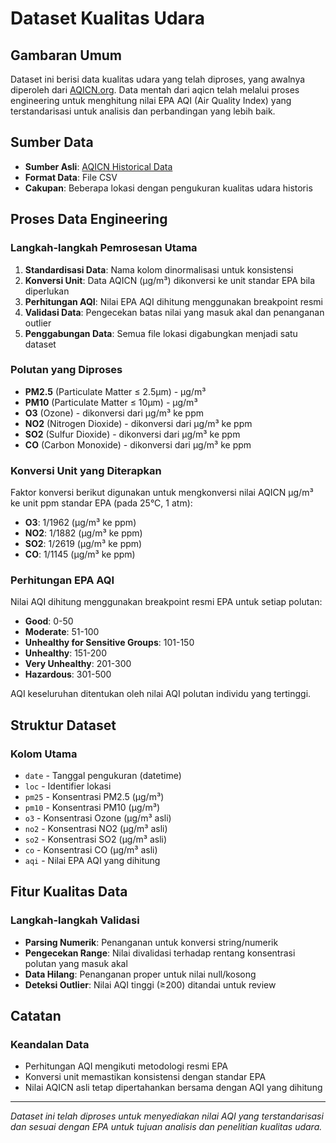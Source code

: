 # Dataset Kualitas Udara
## Gambaran Umum
Dataset ini berisi data kualitas udara yang telah diproses, yang awalnya diperoleh dari [AQICN.org](https://aqicn.org/historical/). Data mentah dari aqicn telah melalui proses engineering untuk menghitung nilai EPA AQI (Air Quality Index) yang terstandarisasi untuk analisis dan perbandingan yang lebih baik.

## Sumber Data
- **Sumber Asli**: [AQICN Historical Data](https://aqicn.org/historical/)
- **Format Data**: File CSV
- **Cakupan**: Beberapa lokasi dengan pengukuran kualitas udara historis

## Proses Data Engineering
### Langkah-langkah Pemrosesan Utama
1. **Standardisasi Data**: Nama kolom dinormalisasi untuk konsistensi
2. **Konversi Unit**: Data AQICN (μg/m³) dikonversi ke unit standar EPA bila diperlukan
3. **Perhitungan AQI**: Nilai EPA AQI dihitung menggunakan breakpoint resmi
4. **Validasi Data**: Pengecekan batas nilai yang masuk akal dan penanganan outlier
5. **Penggabungan Data**: Semua file lokasi digabungkan menjadi satu dataset

### Polutan yang Diproses
- **PM2.5** (Particulate Matter ≤ 2.5μm) - μg/m³
- **PM10** (Particulate Matter ≤ 10μm) - μg/m³  
- **O3** (Ozone) - dikonversi dari μg/m³ ke ppm
- **NO2** (Nitrogen Dioxide) - dikonversi dari μg/m³ ke ppm
- **SO2** (Sulfur Dioxide) - dikonversi dari μg/m³ ke ppm
- **CO** (Carbon Monoxide) - dikonversi dari μg/m³ ke ppm

### Konversi Unit yang Diterapkan
Faktor konversi berikut digunakan untuk mengkonversi nilai AQICN μg/m³ ke unit ppm standar EPA (pada 25°C, 1 atm):
- **O3**: 1/1962 (μg/m³ ke ppm)
- **NO2**: 1/1882 (μg/m³ ke ppm)
- **SO2**: 1/2619 (μg/m³ ke ppm)
- **CO**: 1/1145 (μg/m³ ke ppm)

### Perhitungan EPA AQI
Nilai AQI dihitung menggunakan breakpoint resmi EPA untuk setiap polutan:
- **Good**: 0-50
- **Moderate**: 51-100
- **Unhealthy for Sensitive Groups**: 101-150
- **Unhealthy**: 151-200
- **Very Unhealthy**: 201-300
- **Hazardous**: 301-500

AQI keseluruhan ditentukan oleh nilai AQI polutan individu yang tertinggi.

## Struktur Dataset
### Kolom Utama
- `date` - Tanggal pengukuran (datetime)
- `loc` - Identifier lokasi
- `pm25` - Konsentrasi PM2.5 (μg/m³)
- `pm10` - Konsentrasi PM10 (μg/m³)
- `o3` - Konsentrasi Ozone (μg/m³ asli)
- `no2` - Konsentrasi NO2 (μg/m³ asli)
- `so2` - Konsentrasi SO2 (μg/m³ asli)
- `co` - Konsentrasi CO (μg/m³ asli)
- `aqi` - Nilai EPA AQI yang dihitung

## Fitur Kualitas Data
### Langkah-langkah Validasi
- **Parsing Numerik**: Penanganan untuk konversi string/numerik
- **Pengecekan Range**: Nilai divalidasi terhadap rentang konsentrasi polutan yang masuk akal
- **Data Hilang**: Penanganan proper untuk nilai null/kosong
- **Deteksi Outlier**: Nilai AQI tinggi (≥200) ditandai untuk review

## Catatan
### Keandalan Data
- Perhitungan AQI mengikuti metodologi resmi EPA
- Konversi unit memastikan konsistensi dengan standar EPA  
- Nilai AQICN asli tetap dipertahankan bersama dengan AQI yang dihitung

---
*Dataset ini telah diproses untuk menyediakan nilai AQI yang terstandarisasi dan sesuai dengan EPA untuk tujuan analisis dan penelitian kualitas udara.*